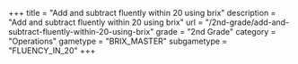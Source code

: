 +++
title = "Add and subtract fluently within 20 using brix"
description = "Add and subtract fluently within 20 using brix"
url = "/2nd-grade/add-and-subtract-fluently-within-20-using-brix"
grade = "2nd Grade"
category = "Operations"
gametype = "BRIX_MASTER"
subgametype = "FLUENCY_IN_20"
+++